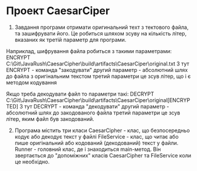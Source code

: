 Проект CaesarCiper
============================================
1. Завдання програми отримати оригинальний
техт з тектового файла, та зашифрувати його.
Це робиться шляхом зсуву на кількість літер, 
вказаних як третій параметр для програми.

Наприклад, шифрування файла робиться з такими параметрами:
ENCRYPT C:\Git\JavaRush\CaesarCipher\build\artifacts\CaesarCiper\original.txt 3
тут ENCRYPT - команда "закодувати"
другий параметр - абсолютний шлях до файла з оригінальним текстом
третий параметри це зсув літер, що і є методом кодування

Якщо треба декодувати файл то параметри такі:
DECRYPT C:\Git\JavaRush\CaesarCipher\build\artifacts\CaesarCiper\original[ENCRYPTED] 3
тут DECRYPT - команда "декодувати"
другий параметр - абсолютний шлях до закодованого файла
третий параметри це зсув літер, яким файл був закодований.

2. Програма містить три класи
CaesarCipher - клас, що безпосередньо кодує або декодує текст у файлі
FileService - клас, що читає або пише оригінальний або кодований (декодований) 
текст у файли.
Runner - головний клас, де і знаходиться main-метод. Він звертається до "допоміжних" класів
CaesarCipher та FileService коли це необхідно.



